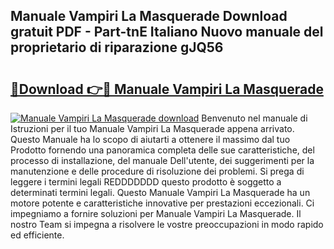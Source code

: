 ## Manuale Vampiri La Masquerade Download gratuit PDF - Part-tnE Italiano Nuovo manuale del proprietario di riparazione gJQ56

# <h2><a href="http://dfbgdq.blite.top/?on=Manuale+Vampiri+La+Masquerade">🔗Download 👉🔴 Manuale Vampiri La Masquerade</a></h2>

[![Manuale Vampiri La Masquerade download](https://i.imgur.com/lujVjoI.png)](http://dfbgdq.blite.top/?on=Manuale+Vampiri+La+Masquerade)
Benvenuto nel manuale di Istruzioni per il tuo Manuale Vampiri La Masquerade appena arrivato. Questo Manuale ha lo scopo di aiutarti a ottenere il massimo dal tuo Prodotto fornendo una panoramica completa delle sue caratteristiche, del processo di installazione, del manuale Dell'utente, dei suggerimenti per la manutenzione e delle procedure di risoluzione dei problemi. Si prega di leggere i termini legali REDDDDDDD questo prodotto è soggetto a determinati termini legali. Questo Manuale Vampiri La Masquerade ha un motore potente e caratteristiche innovative per prestazioni eccezionali. Ci impegniamo a fornire soluzioni per Manuale Vampiri La Masquerade. Il nostro Team si impegna a risolvere le vostre preoccupazioni in modo rapido ed efficiente.
